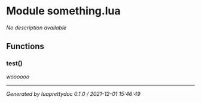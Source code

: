 # Module something.lua

_No description available_

## Functions

### test()

_woooooo_

---

_Generated by luaprettydoc 0.1.0 / 2021-12-01 15:46:49_
